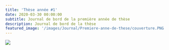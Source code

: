 ```yaml
---
title: 'Thèse année #1'
date: 2020-03-30 00:00:00
subtitle: Journal de bord de la première année de thèse
description: Journal de bord de la thèse
featured_image: '/images/Journal/Premiere-anne-de-these/couverture.PNG'
---
```


![](/images/Journal/Premiere-anne-de-these/1.PNG)

